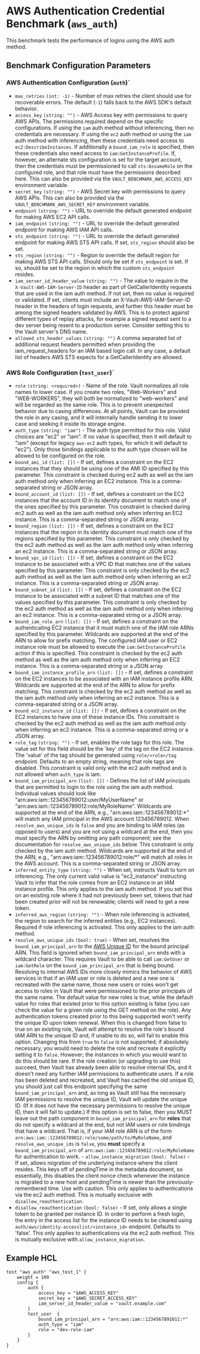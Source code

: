 # AWS Authentication Credential Benchmark (`aws_auth`)

This benchmark tests the performance of logins using the AWS auth method.

## Benchmark Configuration Parameters

### AWS Authentication Configuration (`auth`)`

- `max_retries` `(int: -1)` - Number of max retries the client should use for recoverable errors. The default (`-1`) falls back to the AWS SDK's default behavior.
- `access_key` `(string: "")` - AWS Access key with permissions to query AWS APIs. The permissions required depend on the specific configurations. If using the `iam` auth method without inferencing, then no credentials are necessary. If using the `ec2` auth method or using the `iam` auth method with inferencing, then these credentials need access to `ec2:DescribeInstances`. If additionally a `bound_iam_role` is specified, then these credentials also need access to `iam:GetInstanceProfile`. If, however, an alternate sts configuration is set for the target account, then the credentials must be permissioned to call `sts:AssumeRole` on the configured role, and that role must have the permissions described here.  This can also be provided via the `VAULT_BENCHMARK_AWS_ACCESS_KEY` environment variable.
- `secret_key` `(string: "")` - AWS Secret key with permissions to query AWS APIs.  This can also be provided via the `VAULT_BENCHMARK_AWS_SECRET_KEY` environment variable.
- `endpoint` `(string: "")` - URL to override the default generated endpoint for making AWS EC2 API calls.
- `iam_endpoint` `(string: "")` - URL to override the default generated endpoint for making AWS IAM API calls.
- `sts_endpoint` `(string: "")` - URL to override the default generated endpoint for making AWS STS API calls. If set, `sts_region` should also be set.
- `sts_region` `(string: "")` - Region to override the default region for making AWS STS API calls. Should only be set if `sts_endpoint` is set. If so, should be set to the region in which the custom `sts_endpoint` resides.
- `iam_server_id_header_value` `(string: "")` - The value to require in the `X-Vault-AWS-IAM-Server-ID` header as part of GetCallerIdentity requests that are used in the iam auth method. If not set, then no value is required or validated. If set, clients must include an X-Vault-AWS-IAM-Server-ID header in the headers of login requests, and further this header must be among the signed headers validated by AWS. This is to protect against different types of replay attacks, for example a signed request sent to a dev server being resent to a production server. Consider setting this to the Vault server's DNS name.
- `allowed_sts_header_values` `(string: "")` A comma separated list of additional request headers permitted when providing the iam_request_headers for an IAM based login call. In any case, a default list of headers AWS STS expects for a GetCallerIdentity are allowed.

### AWS Role Configuration (`test_user`)`

- `role` `(string: <required>)` - Name of the role. Vault normalizes all role names to lower case. If you create two roles, "Web-Workers" and "WEB-WORKERS", they will both be normalized to "web-workers" and will be regarded as the same role. This is to prevent unexpected behavior due to casing differences. At all points, Vault can be provided the role in any casing, and it will internally handle sending it to lower case and seeking it inside its storage engine.
- `auth_type` `(string: "iam")` - The auth type permitted for this role. Valid choices are "ec2" or "iam". If no value is specified, then it will default to "iam" (except for legacy `aws-ec2` auth types, for which it will default to "ec2"). Only those bindings applicable to the auth type chosen will be allowed to be configured on the role.
- `bound_ami_id` `(list: [])` - If set, defines a constraint on the EC2 instances that they should be using one of the AMI ID specified by this parameter. This constraint is checked during ec2 auth as well as the iam auth method only when inferring an EC2 instance. This is a comma-separated string or JSON array.
- `bound_account_id` `(list: [])` - If set, defines a constraint on the EC2 instances that the account ID in its identity document to match one of the ones specified by this parameter. This constraint is checked during ec2 auth as well as the iam auth method only when inferring an EC2 instance. This is a comma-separated string or JSON array.
- `bound_region` `(list: [])` - If set, defines a constraint on the EC2 instances that the region in its identity document must match one of the regions specified by this parameter. This constraint is only checked by the ec2 auth method as well as the iam auth method only when inferring an ec2 instance. This is a comma-separated string or JSON array.
- `bound_vpc_id` `(list: [])` - If set, defines a constraint on the EC2 instance to be associated with a VPC ID that matches one of the values specified by this parameter. This constraint is only checked by the ec2 auth method as well as the iam auth method only when inferring an ec2 instance. This is a comma-separated string or JSON array.
- `bound_subnet_id` `(list: [])` - If set, defines a constraint on the EC2 instance to be associated with a subnet ID that matches one of the values specified by this parameter. This constraint is only checked by the ec2 auth method as well as the iam auth method only when inferring an ec2 instance. This is a comma-separated string or a JSON array.
- `bound_iam_role_arn` `(list: [])` - If set, defines a constraint on the authenticating EC2 instance that it must match one of the IAM role ARNs specified by this parameter. Wildcards are supported at the end of the ARN to allow for prefix matching. The configured IAM user or EC2 instance role must be allowed to execute the `iam:GetInstanceProfile` action if this is specified. This constraint is checked by the ec2 auth method as well as the iam auth method only when inferring an EC2 instance. This is a comma-separated string or a JSON array.
- `bound_iam_instance_profile_arn` `(list: [])` - If set, defines a constraint on the EC2 instances to be associated with an IAM instance profile ARN. Wildcards are supported at the end of the ARN to allow for prefix matching. This constraint is checked by the ec2 auth method as well as the iam auth method only when inferring an ec2 instance. This is a comma-separated string or a JSON array.
- `bound_ec2_instance_id` `(list: [])` - If set, defines a constraint on the EC2 instances to have one of these instance IDs. This constraint is checked by the ec2 auth method as well as the iam auth method only when inferring an ec2 instance. This is a comma-separated string or a JSON array.
- `role_tag` `(string: "")` - If set, enables the role tags for this role. The value set for this field should be the 'key' of the tag on the EC2 instance. The 'value' of the tag should be generated using `role/<role>/tag` endpoint. Defaults to an empty string, meaning that role tags are disabled. This constraint is valid only with the ec2 auth method and is not allowed when `auth_type` is iam.
- `bound_iam_principal_arn` `(list: [])` - Defines the list of IAM principals that are permitted to login to the role using the iam auth method. Individual values should look like "arn:aws:iam::123456789012:user/MyUserName" or "arn:aws:iam::123456789012:role/MyRoleName". Wildcards are supported at the end of the ARN, e.g., "arn:aws:iam::123456789012:\*" will match any IAM principal in the AWS account 123456789012. When `resolve_aws_unique_ids` is `false` and you are binding to IAM roles (as opposed to users) and you are not using a wildcard at the end, then you must specify the ARN by omitting any path component; see the documentation for `resolve_aws_unique_ids` below. This constraint is only checked by the iam auth method. Wildcards are supported at the end of the ARN, e.g., "arn:aws:iam::123456789012:role/\*" will match all roles in the AWS account. This is a comma-separated string or JSON array.
- `inferred_entity_type` `(string: "")` - When set, instructs Vault to turn on inferencing. The only current valid value is "ec2_instance" instructing Vault to infer that the role comes from an EC2 instance in an IAM instance profile. This only applies to the iam auth method. If you set this on an existing role where it had not previously been set, tokens that had been created prior will not be renewable; clients will need to get a new token.
- `inferred_aws_region` `(string: "")` - When role inferencing is activated, the region to search for the inferred entities (e.g., EC2 instances). Required if role inferencing is activated. This only applies to the iam auth method.
- `resolve_aws_unique_ids` `(bool: true)` - When set, resolves the `bound_iam_principal_arn` to the [AWS Unique ID](http://docs.aws.amazon.com/IAM/latest/UserGuide/reference_identifiers#identifiers-unique-ids) for the bound principal ARN. This field is ignored when `bound_iam_principal_arn` ends with a wildcard character. This requires Vault to be able to call `iam:GetUser` or `iam:GetRole` on the `bound_iam_principal_arn` that is being bound. Resolving to internal AWS IDs more closely mimics the behavior of AWS services in that if an IAM user or role is deleted and a new one is recreated with the same name, those new users or roles won't get access to roles in Vault that were permissioned to the prior principals of the same name. The default value for new roles is true, while the default value for roles that existed prior to this option existing is false (you can check the value for a given role using the GET method on the role). Any authentication tokens created prior to this being supported won't verify the unique ID upon token renewal. When this is changed from false to true on an existing role, Vault will attempt to resolve the role's bound IAM ARN to the unique ID and, if unable to do so, will fail to enable this option. Changing this from `true` to `false` is not supported; if absolutely necessary, you would need to delete the role and recreate it explicitly setting it to `false`. However; the instances in which you would want to do this should be rare. If the role creation (or upgrading to use this) succeed, then Vault has already been able to resolve internal IDs, and it doesn't need any further IAM permissions to authenticate users. If a role has been deleted and recreated, and Vault has cached the old unique ID, you should just call this endpoint specifying the same `bound_iam_principal_arn` and, as long as Vault still has the necessary IAM permissions to resolve the unique ID, Vault will update the unique ID. (If it does not have the necessary permissions to resolve the unique ID, then it will fail to update.) If this option is set to false, then you MUST leave out the path component in `bound_iam_principal_arn` for **roles** that do not specify a wildcard at the end, but not IAM users or role bindings that have a wildcard. That is, if your IAM role ARN is of the form `arn:aws:iam::123456789012:role/some/path/to/MyRoleName`, and `resolve_aws_unique_ids` is `false`, you **must** specify a `bound_iam_principal_arn` of `arn:aws:iam::123456789012:role/MyRoleName` for authentication to work. - `allow_instance_migration` `(bool: false)` - If set, allows migration of the underlying instance where the client resides. This keys off of pendingTime in the metadata document, so essentially, this disables the client nonce check whenever the instance is migrated to a new host and pendingTime is newer than the previously-remembered time. Use with caution. This only applies to authentications via the ec2 auth method. This is mutually exclusive with `disallow_reauthentication`.
- `disallow_reauthentication` `(bool: false)` - If set, only allows a single token to be granted per instance ID. In order to perform a fresh login, the entry in the access list for the instance ID needs to be cleared using `auth/aws/identity-accesslist/<instance_id>` endpoint. Defaults to 'false'. This only applies to authentications via the ec2 auth method. This is mutually exclusive with `allow_instance_migration`.

## Example HCL

```hcl
test "aws_auth" "aws_test_1" {
    weight = 100
    config {
        auth {
            access_key = "$AWS_ACCESS_KEY"
            secret_key = "$AWS_SECRET_ACCESS_KEY"
            iam_server_id_header_value = "vault.example.com"
        }
        test_user  {
            bound_iam_principal_arn = "arn:aws:iam::1234567891011:*"
            auth_type = "iam"
            role = "dev-role-iam"
        }
    }
}
```
